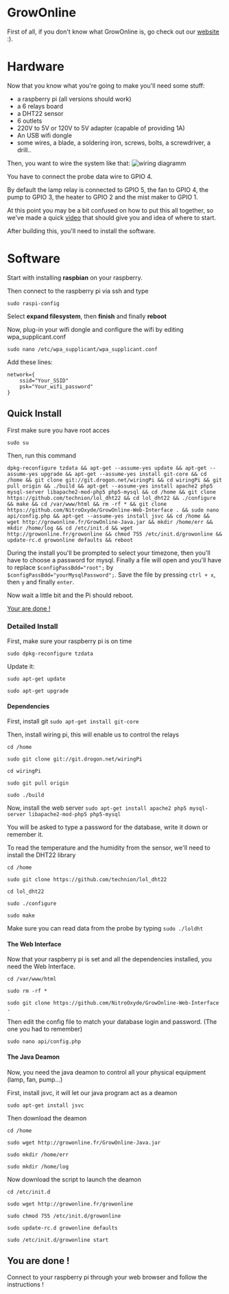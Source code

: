 # GrowOnline

First of all, if you don't know what GrowOnline is, go check out our [website](http://growonline.fr) :).

# Hardware
Now that you know what you're going to make you'll need some stuff:
- a raspberry pi (all versions should work)
- a 6 relays board
- a DHT22 sensor
- 6 outlets
- 220V to 5V or 120V to 5V adapter (capable of providing 1A)
- An USB wifi dongle
- some wires, a blade, a soldering iron, screws, bolts, a screwdriver, a drill..

Then, you want to wire the system like that:
![wiring diagramm](https://github.com/NitroOxyde/GrowOnline-Java/blob/master/GrowOnline_bb.png)

You have to connect the probe data wire to GPIO 4.

By default the lamp relay is connected to GPIO 5, the fan to GPIO 4, the pump to GPIO 3, the heater to GPIO 2 and the mist maker to GPIO 1.

At this point you may be a bit confused on how to put this all together, so we've made a quick [video](https://vimeo.com/156953965) that should give you and idea of where to start.

After building this, you'll need to install the software.

# Software
Start with installing **raspbian** on your raspberry.

Then connect to the raspberry pi via ssh and type 

`sudo raspi-config`

Select **expand filesystem**, then **finish** and finally **reboot**

Now, plug-in your wifi dongle and configure the wifi by editing wpa_supplicant.conf

 `sudo nano /etc/wpa_supplicant/wpa_supplicant.conf`

Add these lines:
```
network={
    ssid="Your_SSID"
    psk="Your_wifi_password"
}
```

## Quick Install

First make sure you have root acces

`sudo su`

Then, run this command 

`dpkg-reconfigure tzdata && apt-get --assume-yes update && apt-get --assume-yes upgrade && apt-get --assume-yes install git-core && cd /home && git clone git://git.drogon.net/wiringPi && cd wiringPi && git pull origin && ./build && apt-get --assume-yes install apache2 php5 mysql-server libapache2-mod-php5 php5-mysql && cd /home && git clone https://github.com/technion/lol_dht22 && cd lol_dht22 && ./configure && make && cd /var/www/html && rm -rf * && git clone https://github.com/NitroOxyde/GrowOnline-Web-Interface . && sudo nano api/config.php && apt-get --assume-yes install jsvc && cd /home && wget http://growonline.fr/GrowOnline-Java.jar && mkdir /home/err && mkdir /home/log && cd /etc/init.d && wget http://growonline.fr/growonline && chmod 755 /etc/init.d/growonline && update-rc.d growonline defaults && reboot`

During the install you'll be prompted to select your timezone, then you'll have to choose a password for mysql.
Finally a file will open and you'll have to replace `$configPassBdd="root";` by `$configPassBdd="yourMysqlPassword";`. Save the file by pressing `ctrl + x`, then `y` and finally `enter`.

Now wait a little bit and the Pi should reboot.

[Your are done !](#you-are-done-)

### Detailed Install

First, make sure your raspberry pi is on time 

`sudo dpkg-reconfigure tzdata`

Update it:

`sudo apt-get update`

`sudo apt-get upgrade`

#### Dependencies
First, install git `sudo apt-get install git-core`

Then, install wiring pi, this will enable us to control the relays

`cd /home`

`sudo git clone git://git.drogon.net/wiringPi`

`cd wiringPi`

`sudo git pull origin`

`sudo ./build`

Now, install the web server `sudo apt-get install apache2 php5 mysql-server libapache2-mod-php5 php5-mysql`

You will be asked to type a password for the database, write it down or remember it.

To read the temperature and the humidity from the sensor, we'll need to install the DHT22 library

`cd /home`

`sudo git clone https://github.com/technion/lol_dht22`

`cd lol_dht22`

`sudo ./configure`

`sudo make`

Make sure you can read data from the probe by typing `sudo ./loldht`

#### The Web Interface
Now that your raspberry pi is set and all the dependencies installed, you need the Web Interface.

`cd /var/www/html`

`sudo rm -rf *`

`sudo git clone https://github.com/NitroOxyde/GrowOnline-Web-Interface .`

Then edit the config file to match your database login and password. (The one you had to remember)

`sudo nano api/config.php`

#### The Java Deamon
Now, you need the java deamon to control all your physical equipment (lamp, fan, pump...)

First, install jsvc, it will let our java program act as a deamon 

`sudo apt-get install jsvc`

Then download the deamon

`cd /home`

`sudo wget http://growonline.fr/GrowOnline-Java.jar`

`sudo mkdir /home/err`

`sudo mkdir /home/log`

Now download the script to launch the deamon

`cd /etc/init.d`

`sudo wget http://growonline.fr/growonline`

`sudo chmod 755 /etc/init.d/growonline`

`sudo update-rc.d growonline defaults`

`sudo /etc/init.d/growonline start`

## You are done !

Connect to your raspberry pi through your web browser and follow the instructions !
